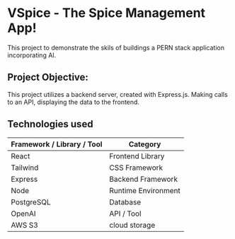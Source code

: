 # VSpice - The Spice Management App! 

This project to demonstrate the skils of buildings a PERN stack application incorporating AI.

## Project Objective:
This project utilizes a backend server, created with Express.js. Making calls to an API, displaying the data to the frontend.

## Technologies used

| Framework / Library / Tool | Category |
| --- | --- |
| React | Frontend Library |
| Tailwind | CSS Framework |
| Express | Backend Framework |
| Node | Runtime Environment |
| PostgreSQL | Database |
| OpenAI | API / Tool |
| AWS S3 | cloud storage |
